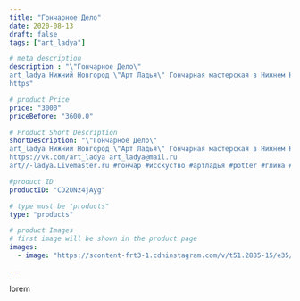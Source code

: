 ```yaml
---
title: "Гончарное Дело"
date: 2020-08-13
draft: false
tags: ["art_ladya"]

# meta description
description : "\"Гончарное Дело\" 
art_ladya Нижний Новгород \"Арт Ладья\" Гончарная мастерская в Нижнем Новгороде. Изготовление керамики и мастер//-классы по обучению. 
https"

# product Price
price: "3000"
priceBefore: "3600.0"

# Product Short Description
shortDescription: "\"Гончарное Дело\" 
art_ladya Нижний Новгород \"Арт Ладья\" Гончарная мастерская в Нижнем Новгороде. Изготовление керамики и мастер//-классы по обучению. 
https://vk.com/art_ladya art_ladya@mail.ru 
art//-ladya.Livemaster.ru #гончар #исскуство #артладья #potter #глина #керамикаручнаяработа #гончарнаямастерская #керамиканазаказ #handmade #посудаизглины #керамика #гончарнаяпосуда #эксклюзивнаякерамика #dishes #decor #ceramicar #nntoday #claygoods #фестиваль #earthenware #ceramic #design #artladya #мастеркласс #нижнийновгород #ceramicart #обучение #гончарныйкруг #авторскаякерамика"

#product ID
productID: "CD2UNz4jAyg"

# type must be "products"
type: "products"

# product Images
# first image will be shown in the product page
images:
  - image: "https://scontent-frt3-1.cdninstagram.com/v/t51.2885-15/e35/117609651_172541971003603_3614394373502848037_n.jpg?se=7&_nc_ht=scontent-frt3-1.cdninstagram.com&_nc_cat=107&_nc_ohc=u0GuGRbiETIAX-fHQRY&edm=APU89FABAAAA&ccb=7-4&oh=031fab21f3486213e76a3c27697d546f&oe=612B7E3D&_nc_sid=86f79a&ig_cache_key=MjM3NTE3NDc2MzQ3NzQ3MDM2OA%3D%3D.2-ccb7-4"

---
```

lorem
